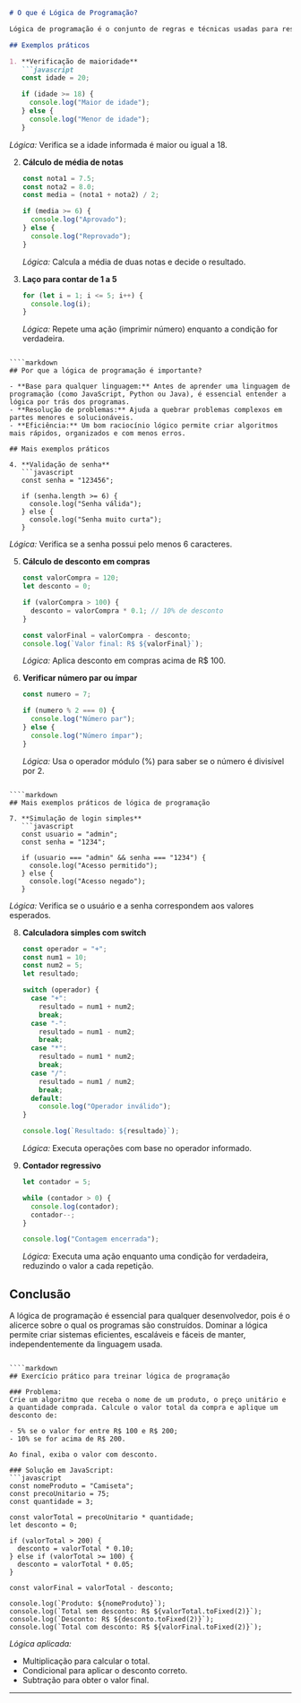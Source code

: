 ````markdown
# O que é Lógica de Programação?

Lógica de programação é o conjunto de regras e técnicas usadas para resolver problemas por meio de algoritmos, utilizando uma sequência lógica de instruções. Ela é a base para escrever programas em qualquer linguagem de programação e envolve raciocínio lógico, análise e estruturação de dados.

## Exemplos práticos

1. **Verificação de maioridade**
   ```javascript
   const idade = 20;

   if (idade >= 18) {
     console.log("Maior de idade");
   } else {
     console.log("Menor de idade");
   }
````

*Lógica:* Verifica se a idade informada é maior ou igual a 18.

2. **Cálculo de média de notas**

   ```javascript
   const nota1 = 7.5;
   const nota2 = 8.0;
   const media = (nota1 + nota2) / 2;

   if (media >= 6) {
     console.log("Aprovado");
   } else {
     console.log("Reprovado");
   }
   ```

   *Lógica:* Calcula a média de duas notas e decide o resultado.

3. **Laço para contar de 1 a 5**

   ```javascript
   for (let i = 1; i <= 5; i++) {
     console.log(i);
   }
   ```

   *Lógica:* Repete uma ação (imprimir número) enquanto a condição for verdadeira.

```

````markdown
## Por que a lógica de programação é importante?

- **Base para qualquer linguagem:** Antes de aprender uma linguagem de programação (como JavaScript, Python ou Java), é essencial entender a lógica por trás dos programas.
- **Resolução de problemas:** Ajuda a quebrar problemas complexos em partes menores e solucionáveis.
- **Eficiência:** Um bom raciocínio lógico permite criar algoritmos mais rápidos, organizados e com menos erros.

## Mais exemplos práticos

4. **Validação de senha**
   ```javascript
   const senha = "123456";

   if (senha.length >= 6) {
     console.log("Senha válida");
   } else {
     console.log("Senha muito curta");
   }
````

*Lógica:* Verifica se a senha possui pelo menos 6 caracteres.

5. **Cálculo de desconto em compras**

   ```javascript
   const valorCompra = 120;
   let desconto = 0;

   if (valorCompra > 100) {
     desconto = valorCompra * 0.1; // 10% de desconto
   }

   const valorFinal = valorCompra - desconto;
   console.log(`Valor final: R$ ${valorFinal}`);
   ```

   *Lógica:* Aplica desconto em compras acima de R\$ 100.

6. **Verificar número par ou ímpar**

   ```javascript
   const numero = 7;

   if (numero % 2 === 0) {
     console.log("Número par");
   } else {
     console.log("Número ímpar");
   }
   ```

   *Lógica:* Usa o operador módulo (%) para saber se o número é divisível por 2.

```

````markdown
## Mais exemplos práticos de lógica de programação

7. **Simulação de login simples**
   ```javascript
   const usuario = "admin";
   const senha = "1234";

   if (usuario === "admin" && senha === "1234") {
     console.log("Acesso permitido");
   } else {
     console.log("Acesso negado");
   }
````

*Lógica:* Verifica se o usuário e a senha correspondem aos valores esperados.

8. **Calculadora simples com switch**

   ```javascript
   const operador = "+";
   const num1 = 10;
   const num2 = 5;
   let resultado;

   switch (operador) {
     case "+":
       resultado = num1 + num2;
       break;
     case "-":
       resultado = num1 - num2;
       break;
     case "*":
       resultado = num1 * num2;
       break;
     case "/":
       resultado = num1 / num2;
       break;
     default:
       console.log("Operador inválido");
   }

   console.log(`Resultado: ${resultado}`);
   ```

   *Lógica:* Executa operações com base no operador informado.

9. **Contador regressivo**

   ```javascript
   let contador = 5;

   while (contador > 0) {
     console.log(contador);
     contador--;
   }

   console.log("Contagem encerrada");
   ```

   *Lógica:* Executa uma ação enquanto uma condição for verdadeira, reduzindo o valor a cada repetição.

## Conclusão

A lógica de programação é essencial para qualquer desenvolvedor, pois é o alicerce sobre o qual os programas são construídos. Dominar a lógica permite criar sistemas eficientes, escaláveis e fáceis de manter, independentemente da linguagem usada.

```

````markdown
## Exercício prático para treinar lógica de programação

### Problema:
Crie um algoritmo que receba o nome de um produto, o preço unitário e a quantidade comprada. Calcule o valor total da compra e aplique um desconto de:

- 5% se o valor for entre R$ 100 e R$ 200;
- 10% se for acima de R$ 200.

Ao final, exiba o valor com desconto.

### Solução em JavaScript:
```javascript
const nomeProduto = "Camiseta";
const precoUnitario = 75;
const quantidade = 3;

const valorTotal = precoUnitario * quantidade;
let desconto = 0;

if (valorTotal > 200) {
  desconto = valorTotal * 0.10;
} else if (valorTotal >= 100) {
  desconto = valorTotal * 0.05;
}

const valorFinal = valorTotal - desconto;

console.log(`Produto: ${nomeProduto}`);
console.log(`Total sem desconto: R$ ${valorTotal.toFixed(2)}`);
console.log(`Desconto: R$ ${desconto.toFixed(2)}`);
console.log(`Total com desconto: R$ ${valorFinal.toFixed(2)}`);
````

*Lógica aplicada:*

* Multiplicação para calcular o total.
* Condicional para aplicar o desconto correto.
* Subtração para obter o valor final.

---


